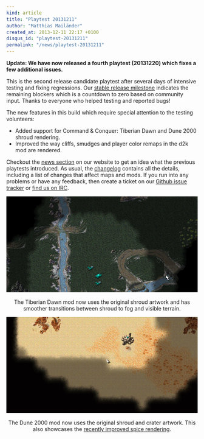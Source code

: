 ```yaml
---
kind: article
title: "Playtest 20131211"
author: "Matthias Mailänder"
created_at: 2013-12-11 22:17 +0100
disqus_id: "playtest-20131211"
permalink: "/news/playtest-20131211"
---
```


**Update: We have now released a fourth playtest (20131220) which fixes a few additional issues.**

This is the second release candidate playtest after several days of intensive testing and fixing regressions. Our [stable release milestone](https://github.com/OpenRA/OpenRA/issues?labels=&milestone=4&page=1&state=open) indicates the remaining blockers which is a countdown to zero based on community input. Thanks to everyone who helped testing and reported bugs!

The new features in this build which require special attention to the testing volunteers:

   - Added support for Command & Conquer: Tiberian Dawn and Dune 2000 shroud rendering.
   - Improved the way cliffs, smudges and player color remaps in the d2k mod are rendered.

Checkout the [news section](http://open-ra.org/news/) on our website to get an idea what the previous playtests introduced. As usual, the [changelog](https://github.com/OpenRA/OpenRA/blob/playtest-20131211/CHANGELOG) contains all the details, including a list of changes that affect maps and mods.
If you run into any problems or have any feedback, then create a ticket on our [Github issue tracker](http://bugs.open-ra.org) or [find us on IRC](http://webchat.freenode.net/?channels=openra).

<div style="text-align:center" markdown="1">

![Tiberian Dawn Shroud](/images/news/20131211-cnc-shroud.png)

The Tiberian Dawn mod now uses the original shroud artwork and has smoother transitions between shroud to fog and visible terrain.

![Dune 2000 Shroud](/images/news/20131211-d2k-shroud.png)

The Dune 2000 mod now uses the original shroud and crater artwork. This also showcases the [recently improved spice rendering](http://open-ra.org/news/playtest-20131209/).

</div>


